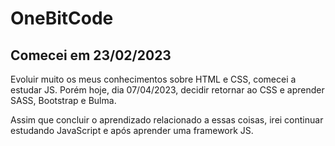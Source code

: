 # OneBitCode
<h2>Comecei em 23/02/2023</h2>
<p>Evoluir muito os meus conhecimentos sobre HTML e CSS, comecei a estudar JS. Porém hoje, dia 07/04/2023, decidir retornar ao CSS e aprender SASS, Bootstrap e Bulma.</p>
<p>Assim que concluir o aprendizado relacionado a essas coisas, irei continuar estudando JavaScript e após aprender uma framework JS. </p>
